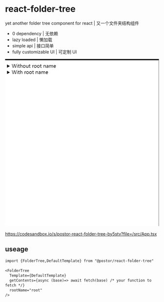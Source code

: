 # react-folder-tree

yet another folder tree component for react | 又一个文件夹结构组件

- 0 dependency | 无依赖
- lazy loaded | 懒加载
- simple api | 接口简单
- fully customizable UI | 可定制 UI

![screenshot](./screenshot.gif)

https://codesandbox.io/s/postor-react-folder-tree-by5stv?file=/src/App.tsx

## useage

```
import {FolderTree,DefaultTemplate} from "@postor/react-folder-tree"

<FolderTree
  Template={DefaultTemplate}
  getContents={async (base)=> await fetch(base) /* your function to fetch */}
  rootName="root"
/>
```
